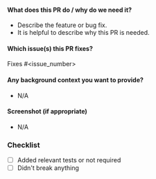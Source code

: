 <!--
Thank you for taking your time to contribute to Summernote.
Please fill out the information below to help us review your pull request.
After you have filled out the information, please check the boxes below to confirm that you have completed the necessary steps.
-->

#### What does this PR do / why do we need it?

- Describe the feature or bug fix.
- It is helpful to describe why this PR is needed.

#### Which issue(s) this PR fixes?

Fixes #<issue_number>

#### Any background context you want to provide?

- N/A

#### Screenshot (if appropriate)

- N/A

### Checklist

- [ ] Added relevant tests or not required
- [ ] Didn't break anything
